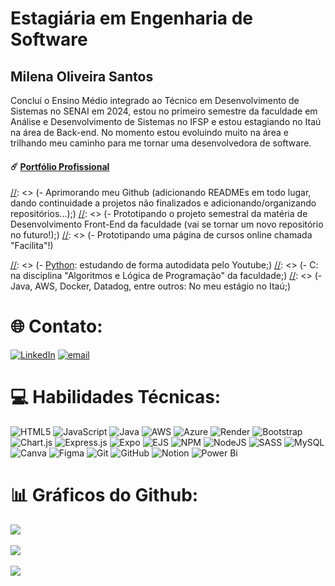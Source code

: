 # Estagiária em Engenharia de Software <br>
## Milena Oliveira Santos <br>
Concluí o Ensino Médio integrado ao Técnico em Desenvolvimento de Sistemas no SENAI em 2024, estou no primeiro semestre da faculdade em Análise e Desenvolvimento de Sistemas no IFSP e estou estagiando no Itaú na área de Back-end. No momento estou evoluindo muito na área e trilhando meu caminho para me tornar uma desenvolvedora de software.
#### ☄️ [Portfólio Profissional](https://portfoliomilenaosantos.onrender.com/)

[//]: <> (## 🎯 No momento, estou trabalhando com...)
[//]: <> (-  Aprimorando meu Github (adicionando READMEs em todo lugar, dando continuidade a projetos não finalizados e adicionando/organizando repositórios...);)
[//]: <> (- Prototipando o projeto semestral da matéria de Desenvolvimento Front-End da faculdade (vai se tornar um novo repositório no futuro!);)
[//]: <> (- Prototipando uma página de cursos online chamada "Facilita"!)

[//]: <> (## ✍️ Estou aprendendo...)
[//]: <> (- [Python](https://github.com/DalgonaFox/python): estudando de forma autodidata pelo Youtube;)
[//]: <> (- C: na disciplina "Algoritmos e Lógica de Programação" da faculdade;)
[//]: <> (- Java, AWS, Docker, Datadog, entre outros: No meu estágio no Itaú;)
<br>

# 🌐 Contato:
[![LinkedIn](https://img.shields.io/badge/LinkedIn-%230077B5.svg?logo=linkedin&logoColor=white)](https://linkedin.com/in/milena-oliveira-santos-432611278) [![email](https://img.shields.io/badge/Email-D14836?logo=gmail&logoColor=white)](mailto:mila.olisantos@gmail.com) 

# 💻 Habilidades Técnicas:
![HTML5](https://img.shields.io/badge/html5-%23E34F26.svg?style=for-the-badge&logo=html5&logoColor=white) 
![JavaScript](https://img.shields.io/badge/javascript-%23323330.svg?style=for-the-badge&logo=javascript&logoColor=%23F7DF1E) 
![Java](https://img.shields.io/badge/java-%23ED8B00.svg?style=for-the-badge&logo=openjdk&logoColor=white) 
![AWS](https://img.shields.io/badge/AWS-%23FF9900.svg?style=for-the-badge&logo=amazon-aws&logoColor=white) 
![Azure](https://img.shields.io/badge/azure-%230072C6.svg?style=for-the-badge&logo=microsoftazure&logoColor=white) 
![Render](https://img.shields.io/badge/Render-%46E3B7.svg?style=for-the-badge&logo=render&logoColor=white) 
![Bootstrap](https://img.shields.io/badge/bootstrap-%238511FA.svg?style=for-the-badge&logo=bootstrap&logoColor=white) 
![Chart.js](https://img.shields.io/badge/chart.js-F5788D.svg?style=for-the-badge&logo=chart.js&logoColor=white) 
![Express.js](https://img.shields.io/badge/express.js-%23404d59.svg?style=for-the-badge&logo=express&logoColor=%2361DAFB) 
![Expo](https://img.shields.io/badge/expo-1C1E24?style=for-the-badge&logo=expo&logoColor=#D04A37) 
![EJS](https://img.shields.io/badge/ejs-%23B4CA65.svg?style=for-the-badge&logo=ejs&logoColor=black) 
![NPM](https://img.shields.io/badge/NPM-%23CB3837.svg?style=for-the-badge&logo=npm&logoColor=white) 
![NodeJS](https://img.shields.io/badge/node.js-6DA55F?style=for-the-badge&logo=node.js&logoColor=white) 
![SASS](https://img.shields.io/badge/SASS-hotpink.svg?style=for-the-badge&logo=SASS&logoColor=white) 
![MySQL](https://img.shields.io/badge/mysql-4479A1.svg?style=for-the-badge&logo=mysql&logoColor=white) 
![Canva](https://img.shields.io/badge/Canva-%2300C4CC.svg?style=for-the-badge&logo=Canva&logoColor=white) 
![Figma](https://img.shields.io/badge/figma-%23F24E1E.svg?style=for-the-badge&logo=figma&logoColor=white) 
![Git](https://img.shields.io/badge/git-%23F05033.svg?style=for-the-badge&logo=git&logoColor=white) 
![GitHub](https://img.shields.io/badge/github-%23121011.svg?style=for-the-badge&logo=github&logoColor=white) 
![Notion](https://img.shields.io/badge/Notion-%23000000.svg?style=for-the-badge&logo=notion&logoColor=white) 
![Power Bi](https://img.shields.io/badge/power_bi-F2C811?style=for-the-badge&logo=powerbi&logoColor=black)

# 📊 Gráficos do Github:
![](https://github-readme-stats.vercel.app/api?username=dalgonafox&theme=midnight-purple&hide_border=false&include_all_commits=true&count_private=false)<br/>
<br/>
![](https://nirzak-streak-stats.vercel.app/?user=dalgonafox&theme=midnight-purple&hide_border=false)<br/>
<br/>
![](https://github-readme-stats.vercel.app/api/top-langs/?username=dalgonafox&theme=midnight-purple&hide_border=false&include_all_commits=true&count_private=false&layout=compact)


<!-- Proudly created with GPRM ( https://gprm.itsvg.in ) -->
